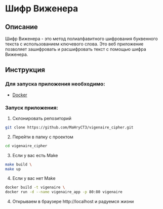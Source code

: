 # Шифр Виженера

## Описание

Шифр Виженера - это метод полиалфавитного шифрования буквенного текста с использованием ключевого слова.
Это веб приложение позволяет зашифровать и расшифровать текст с помощью шифра Виженера.

## Инструкция

### Для запуска приложения необходимо:
* [Docker](https://docs.docker.com/engine/install/)

### Запуск приложения:
1. Склонировать репозиторий
```bash
git clone https://github.com/MaHryCT3/vigenaire_cipher.git
```
2. Перейти в папку с проектом
```bash
cd vigenaire_cipher
```
3. Если у вас есть Make
```bash
make build \ 
make up
```
4. Если у вас нет Make
```bash
docker build -t vigenaire \
docker run -d --name vigenaire_app -p 80:80 vigenaire
```
4. Открываем в браузере http://localhost и радуемся жизни

